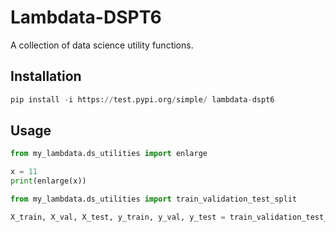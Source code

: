 # Lambdata-DSPT6
A collection of data science utility functions.

## Installation

```py
pip install -i https://test.pypi.org/simple/ lambdata-dspt6
```

## Usage

```py
from my_lambdata.ds_utilities import enlarge

x = 11
print(enlarge(x))
```

```py
from my_lambdata.ds_utilities import train_validation_test_split

X_train, X_val, X_test, y_train, y_val, y_test = train_validation_test_split(X, y)
```
